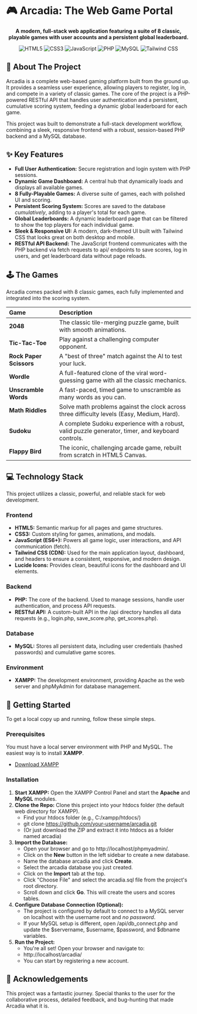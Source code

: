 # **🎮 Arcadia: The Web Game Portal**

<p align="center">  
<strong>A modern, full-stack web application featuring a suite of 8 classic, playable games with user accounts and a persistent global leaderboard.</strong>  
</p>  
<p align="center">  
<img src="https://www.google.com/search?q=https://img.shields.io/badge/HTML5-E34F26%3Fstyle%3Dfor-the-badge%26logo%3Dhtml5%26logoColor%3Dwhite" alt="HTML5">  
<img src="https://www.google.com/search?q=https://img.shields.io/badge/CSS3-1572B6%3Fstyle%3Dfor-the-badge%26logo%3Dcss3%26logoColor%3Dwhite" alt="CSS3">  
<img src="https://www.google.com/search?q=https://img.shields.io/badge/JavaScript-F7DF1E%3Fstyle%3Dfor-the-badge%26logo%3Djavascript%26logoColor%3Dblack" alt="JavaScript">  
<img src="https://www.google.com/search?q=https://img.shields.io/badge/PHP-777BB4%3Fstyle%3Dfor-the-badge%26logo%3Dphp%26logoColor%3Dwhite" alt="PHP">  
<img src="https://img.shields.io/badge/MySQL-4479A1?style=for-the-badge&logo=mysql&logoColor=white" alt="MySQL">  
<img src="https://www.google.com/search?q=https://img.shields.io/badge/Tailwind_CSS-38B2AC%3Fstyle%3Dfor-the-badge%26logo%3Dtailwind-css%26logoColor%3Dwhite" alt="Tailwind CSS">  
</p>  
<p align="center">  
<!--  
NOTE TO USER:  
It's highly recommended to add a screenshot of your project here!  
A great one would be the dashboard.png (like the one you sent me).  
You can add it like this:  
<img src="https." alt="Arcadia Game Dashboard">  
-->  
</p>

## **🌟 About The Project**

Arcadia is a complete web-based gaming platform built from the ground up. It provides a seamless user experience, allowing players to register, log in, and compete in a variety of classic games. The core of the project is a PHP-powered RESTful API that handles user authentication and a persistent, cumulative scoring system, feeding a dynamic global leaderboard for each game.

This project was built to demonstrate a full-stack development workflow, combining a sleek, responsive frontend with a robust, session-based PHP backend and a MySQL database.

## **✨ Key Features**

* **Full User Authentication:** Secure registration and login system with PHP sessions.  
* **Dynamic Game Dashboard:** A central hub that dynamically loads and displays all available games.  
* **8 Fully-Playable Games:** A diverse suite of games, each with polished UI and scoring.  
* **Persistent Scoring System:** Scores are saved to the database *cumulatively*, adding to a player's total for each game.  
* **Global Leaderboards:** A dynamic leaderboard page that can be filtered to show the top players for each individual game.  
* **Sleek & Responsive UI:** A modern, dark-themed UI built with Tailwind CSS that looks great on both desktop and mobile.  
* **RESTful API Backend:** The JavaScript frontend communicates with the PHP backend via fetch requests to api/ endpoints to save scores, log in users, and get leaderboard data without page reloads.

## **🕹️ The Games**

Arcadia comes packed with 8 classic games, each fully implemented and integrated into the scoring system.

| Game | Description |
| :---- | :---- |
| **2048** | The classic tile-merging puzzle game, built with smooth animations. |
| **Tic-Tac-Toe** | Play against a challenging computer opponent. |
| **Rock Paper Scissors** | A "best of three" match against the AI to test your luck. |
| **Wordle** | A full-featured clone of the viral word-guessing game with all the classic mechanics. |
| **Unscramble Words** | A fast-paced, timed game to unscramble as many words as you can. |
| **Math Riddles** | Solve math problems against the clock across three difficulty levels (Easy, Medium, Hard). |
| **Sudoku** | A complete Sudoku experience with a robust, valid puzzle generator, timer, and keyboard controls. |
| **Flappy Bird** | The iconic, challenging arcade game, rebuilt from scratch in HTML5 Canvas. |

## **💻 Technology Stack**

This project utilizes a classic, powerful, and reliable stack for web development.

### **Frontend**

* **HTML5:** Semantic markup for all pages and game structures.  
* **CSS3:** Custom styling for games, animations, and modals.  
* **JavaScript (ES6+):** Powers all game logic, user interactions, and API communication (fetch).  
* **Tailwind CSS (CDN):** Used for the main application layout, dashboard, and headers to ensure a consistent, responsive, and modern design.  
* **Lucide Icons:** Provides clean, beautiful icons for the dashboard and UI elements.

### **Backend**

* **PHP:** The core of the backend. Used to manage sessions, handle user authentication, and process API requests.  
* **RESTful API:** A custom-built API in the /api directory handles all data requests (e.g., login.php, save\_score.php, get\_scores.php).

### **Database**

* **MySQL:** Stores all persistent data, including user credentials (hashed passwords) and cumulative game scores.

### **Environment**

* **XAMPP:** The development environment, providing Apache as the web server and phpMyAdmin for database management.

## **🚀 Getting Started**

To get a local copy up and running, follow these simple steps.

### **Prerequisites**

You must have a local server environment with PHP and MySQL. The easiest way is to install **XAMPP**.

* [Download XAMPP](https://www.apachefriends.org/index.html)

### **Installation**

1. **Start XAMPP:** Open the XAMPP Control Panel and start the **Apache** and **MySQL** modules.  
2. **Clone the Repo:** Clone this project into your htdocs folder (the default web directory for XAMPP).  
   * Find your htdocs folder (e.g., C:/xampp/htdocs/)  
   * git clone https://github.com/your-username/arcadia.git  
   * (Or just download the ZIP and extract it into htdocs as a folder named arcadia)  
3. **Import the Database:**  
   * Open your browser and go to http://localhost/phpmyadmin/.  
   * Click on the **New** button in the left sidebar to create a new database.  
   * Name the database arcadia and click **Create**.  
   * Select the arcadia database you just created.  
   * Click on the **Import** tab at the top.  
   * Click "Choose File" and select the arcadia.sql file from the project's root directory.  
   * Scroll down and click **Go**. This will create the users and scores tables.  
4. **Configure Database Connection (Optional):**  
   * The project is configured by default to connect to a MySQL server on localhost with the username root and *no password*.  
   * If your MySQL setup is different, open /api/db\_connect.php and update the $servername, $username, $password, and $dbname variables.  
5. **Run the Project:**  
   * You're all set\! Open your browser and navigate to:  
   * http://localhost/arcadia/  
   * You can start by registering a new account.

## **🤝 Acknowledgements**

This project was a fantastic journey. Special thanks to the user for the collaborative process, detailed feedback, and bug-hunting that made Arcadia what it is.